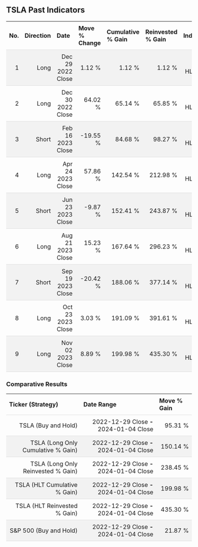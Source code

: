 
<style>
.hits {
            border-collapse: collapse;
            width: 100%;
        }
        .hits th, td {
            padding: 8px;
            border-bottom: 1px solid #ddd;
        }
        
        .hits td {text-align: right;}
        .hits th {text-align: left;}
        
        .hits tr:nth-child(even) {
            background-color: #f2f2f2;
        }
        
        .chartCol {
            width: 50%;
            float: left;
            padding: 20px;
        }  
</style>
    
<br>

## TSLA Past Indicators

<table class="hits">
    <tr>
        <th>No.</th>
        <th>Direction</th>
        <th>Date</th>
        <th>Move % Change</th>
        <th>Cumulative % Gain</th>
        <th>Reinvested % Gain</th>
        <th>Indicator</th>
      </tr>
    <tr>
        <td>1</td>
        <td>Long</td>
        <td>Dec 29 2022 Close</td>
        <td>1.12 %</td>
        <td>1.12 %</td>
        <td>1.12 %</td>
        <td>Long HLT 123</td>
    </tr>
    <tr>
        <td>2</td>
        <td>Long</td>
        <td>Dec 30 2022 Close</td>
        <td>64.02 %</td>
        <td>65.14 %</td>
        <td>65.85 %</td>
        <td>Long HLT 106</td>
    </tr>
    <tr>
        <td>3</td>
        <td>Short</td>
        <td>Feb 16 2023 Close</td>
        <td>-19.55 %</td>
        <td>84.68 %</td>
        <td>98.27 %</td>
        <td>Short HLT 103</td>
    </tr>
    <tr>
        <td>4</td>
        <td>Long</td>
        <td>Apr 24 2023 Close</td>
        <td>57.86 %</td>
        <td>142.54 %</td>
        <td>212.98 %</td>
        <td>Long HLT 147</td>
    </tr>
    <tr>
        <td>5</td>
        <td>Short</td>
        <td>Jun 23 2023 Close</td>
        <td>-9.87 %</td>
        <td>152.41 %</td>
        <td>243.87 %</td>
        <td>Short HLT 106</td>
    </tr>
    <tr>
        <td>6</td>
        <td>Long</td>
        <td>Aug 21 2023 Close</td>
        <td>15.23 %</td>
        <td>167.64 %</td>
        <td>296.23 %</td>
        <td>Long HLT 123</td>
    </tr>
    <tr>
        <td>7</td>
        <td>Short</td>
        <td>Sep 19 2023 Close</td>
        <td>-20.42 %</td>
        <td>188.06 %</td>
        <td>377.14 %</td>
        <td>Short HLT 201</td>
    </tr>
    <tr>
        <td>8</td>
        <td>Long</td>
        <td>Oct 23 2023 Close</td>
        <td>3.03 %</td>
        <td>191.09 %</td>
        <td>391.61 %</td>
        <td>Long HLT 647</td>
    </tr>
    <tr>
        <td>9</td>
        <td>Long</td>
        <td>Nov 02 2023 Close</td>
        <td>8.89 %</td>
        <td>199.98 %</td>
        <td>435.30 %</td>
        <td>Long HLT 105</td>
    </tr>
    
</table>

### Comparative Results

<table class="hits">
    <thead>
        <th>Ticker (Strategy)</th>
        <th>Date Range</th>
        <th>Move % Gain</th>
    </thead>
    <tbody>
        <tr>
            <td>TSLA (Buy and Hold)</td>
            <td>2022-12-29 Close <b>-</b> 2024-01-04 Close</td>
            <td>95.31 %</td>
        </tr>
        <tr>
            <td>TSLA (Long Only Cumulative % Gain)</td>
            <td>2022-12-29 Close <b>-</b> 2024-01-04 Close</td>
            <td>150.14 %</td>
        </tr>
        <tr>
            <td>TSLA (Long Only Reinvested % Gain)</td>
            <td>2022-12-29 Close <b>-</b> 2024-01-04 Close</td>
            <td>238.45 %</td>
        </tr>
        <tr>
            <td>TSLA (HLT Cumulative % Gain)</td>
            <td>2022-12-29 Close <b>-</b> 2024-01-04 Close</td>
            <td>199.98 %</td>
        </tr>
        <tr>
            <td>TSLA (HLT Reinvested % Gain)</td>
            <td>2022-12-29 Close <b>-</b> 2024-01-04 Close</td>
            <td>435.30 %</td>
        </tr>
        <tr>
            <td>S&P 500 (Buy and Hold)</td>
            <td>2022-12-29 Close <b>-</b> 2024-01-04 Close</td>
            <td>21.87 %</td>
        </tr>
    </tbody>
</table>
<br>
<br>
